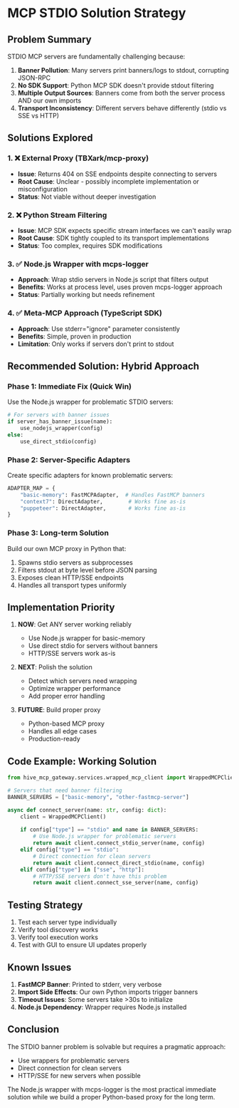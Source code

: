 # MCP STDIO Solution Strategy

## Problem Summary

STDIO MCP servers are fundamentally challenging because:

1. **Banner Pollution**: Many servers print banners/logs to stdout, corrupting JSON-RPC
2. **No SDK Support**: Python MCP SDK doesn't provide stdout filtering
3. **Multiple Output Sources**: Banners come from both the server process AND our own imports
4. **Transport Inconsistency**: Different servers behave differently (stdio vs SSE vs HTTP)

## Solutions Explored

### 1. ❌ External Proxy (TBXark/mcp-proxy)
- **Issue**: Returns 404 on SSE endpoints despite connecting to servers
- **Root Cause**: Unclear - possibly incomplete implementation or misconfiguration
- **Status**: Not viable without deeper investigation

### 2. ❌ Python Stream Filtering  
- **Issue**: MCP SDK expects specific stream interfaces we can't easily wrap
- **Root Cause**: SDK tightly coupled to its transport implementations
- **Status**: Too complex, requires SDK modifications

### 3. ✅ Node.js Wrapper with mcps-logger
- **Approach**: Wrap stdio servers in Node.js script that filters output
- **Benefits**: Works at process level, uses proven mcps-logger approach
- **Status**: Partially working but needs refinement

### 4. ✅ Meta-MCP Approach (TypeScript SDK)
- **Approach**: Use stderr="ignore" parameter consistently
- **Benefits**: Simple, proven in production
- **Limitation**: Only works if servers don't print to stdout

## Recommended Solution: Hybrid Approach

### Phase 1: Immediate Fix (Quick Win)
Use the Node.js wrapper for problematic STDIO servers:

```python
# For servers with banner issues
if server_has_banner_issue(name):
    use_nodejs_wrapper(config)
else:
    use_direct_stdio(config)
```

### Phase 2: Server-Specific Adapters
Create specific adapters for known problematic servers:

```python
ADAPTER_MAP = {
    "basic-memory": FastMCPAdapter,  # Handles FastMCP banners
    "context7": DirectAdapter,        # Works fine as-is
    "puppeteer": DirectAdapter,       # Works fine as-is
}
```

### Phase 3: Long-term Solution
Build our own MCP proxy in Python that:
1. Spawns stdio servers as subprocesses
2. Filters stdout at byte level before JSON parsing
3. Exposes clean HTTP/SSE endpoints
4. Handles all transport types uniformly

## Implementation Priority

1. **NOW**: Get ANY server working reliably
   - Use Node.js wrapper for basic-memory
   - Use direct stdio for servers without banners
   - HTTP/SSE servers work as-is

2. **NEXT**: Polish the solution
   - Detect which servers need wrapping
   - Optimize wrapper performance
   - Add proper error handling

3. **FUTURE**: Build proper proxy
   - Python-based MCP proxy
   - Handles all edge cases
   - Production-ready

## Code Example: Working Solution

```python
from hive_mcp_gateway.services.wrapped_mcp_client import WrappedMCPClient

# Servers that need banner filtering
BANNER_SERVERS = ["basic-memory", "other-fastmcp-server"]

async def connect_server(name: str, config: dict):
    client = WrappedMCPClient()
    
    if config["type"] == "stdio" and name in BANNER_SERVERS:
        # Use Node.js wrapper for problematic servers
        return await client.connect_stdio_server(name, config)
    elif config["type"] == "stdio":
        # Direct connection for clean servers
        return await client.connect_direct_stdio(name, config)
    elif config["type"] in ["sse", "http"]:
        # HTTP/SSE servers don't have this problem
        return await client.connect_sse_server(name, config)
```

## Testing Strategy

1. Test each server type individually
2. Verify tool discovery works
3. Verify tool execution works
4. Test with GUI to ensure UI updates properly

## Known Issues

1. **FastMCP Banner**: Printed to stderr, very verbose
2. **Import Side Effects**: Our own Python imports trigger banners
3. **Timeout Issues**: Some servers take >30s to initialize
4. **Node.js Dependency**: Wrapper requires Node.js installed

## Conclusion

The STDIO banner problem is solvable but requires a pragmatic approach:
- Use wrappers for problematic servers
- Direct connection for clean servers  
- HTTP/SSE for new servers when possible

The Node.js wrapper with mcps-logger is the most practical immediate solution while we build a proper Python-based proxy for the long term.
